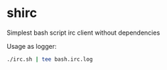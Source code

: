 # shirc

Simplest bash script irc client without dependencies

Usage as logger:

```sh
./irc.sh | tee bash.irc.log
```
